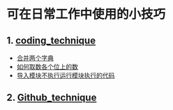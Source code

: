 # 可在日常工作中使用的小技巧
## 1. [coding_technique](code_technique)
 - [合并两个字典](./code_technique/合并两个字典.py)
 - [如何取数各个位上的数](./code_technique/如何取数各个位上的数.py)
 - [导入模块不执行运行模块执行的代码](./code_technique/导入模块不执行运行模块执行的代码.py)
## 2. [Github_technique](Github_technique)
